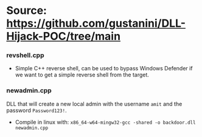 # Source: https://github.com/gustanini/DLL-Hijack-POC/tree/main

### revshell.cpp
- Simple C++ reverse shell, can be used to bypass Windows Defender if we want to get a simple reverse shell from the target.

### newadmin.cpp
DLL that will create a new local admin with the username `amit` and the password `Password123!`. 
- Compile in linux with: `x86_64-w64-mingw32-gcc -shared -o backdoor.dll newadmin.cpp` 

